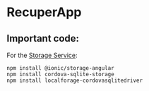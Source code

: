 # RecuperApp

## Important code:

For the [Storage Service](https://github.com/ionic-team/ionic-storage/blob/main/README.md):
```
npm install @ionic/storage-angular
npm install cordova-sqlite-storage
npm install localforage-cordovasqlitedriver
```
